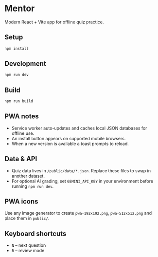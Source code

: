 # Mentor

Modern React + Vite app for offline quiz practice.

## Setup

```bash
npm install
```

## Development

```bash
npm run dev
```

## Build

```bash
npm run build
```

## PWA notes

- Service worker auto-updates and caches local JSON databases for offline use.
- An install button appears on supported mobile browsers.
- When a new version is available a toast prompts to reload.

## Data & API

- Quiz data lives in `/public/data/*.json`. Replace these files to swap in another dataset.
- For optional AI grading, set `GEMINI_API_KEY` in your environment before running `npm run dev`.

## PWA icons

Use any image generator to create `pwa-192x192.png`, `pwa-512x512.png` and place them in `public/`.

## Keyboard shortcuts

- `N` – next question
- `R` – review mode

